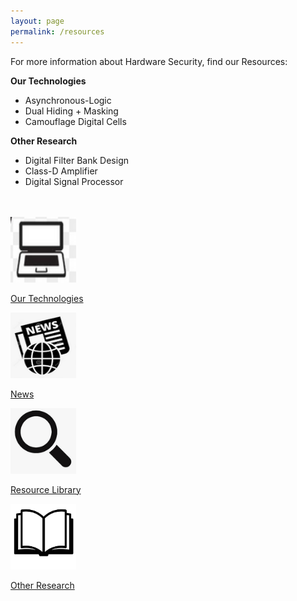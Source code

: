 ```yaml
---
layout: page
permalink: /resources
---
```


<div>
<content>
</content>
</div>
<div>
<content>
</content>
</div>

For more information about Hardware Security, find our Resources:

<strong>Our Technologies</strong>

- Asynchronous-Logic
- Dual Hiding + Masking
- Camouflage Digital Cells

<strong>Other Research</strong>

- Digital Filter Bank Design
- Class-D Amplifier
- Digital Signal Processor

<br>
<br>

<div class="container">
<div class="row">

<div class="col">
    <a href="{{ site.baseurl }}{% link _pages/resources/technology.md %}" class="link-block">
        <img class="mx-auto d-block image" src="/assets/resources/image--012.png" style="width:105px;height:105px;transform:rotate(180deg);">
        <p class="text-center"> Our Technologies
        </p>
    </a>
</div>

<div class="col">
    <a href="{{ site.baseurl }}{% link _pages/resources/news.md %}" class="link-block">
        <img class="mx-auto d-block image" src="/assets/resources/image--045.png" style="width:105px;height:105px;">
        <p class="text-center"> News
        </p>
    </a>
</div>

<div class="col">
    <a href="{{ site.baseurl }}{% link _pages/resources/resource_library.md %}" class="link-block">
        <img class="mx-auto d-block image" src="/assets/resources/image--044.png" style="width:105px;height:105px;transform:rotate(90deg);">
        <p class="text-center"> Resource Library</p>
    </a>
</div>

<div class="col">
    <a href="{{ site.baseurl }}{% link _pages/resources/other_research.md %}" class="link-block">
        <img class="mx-auto d-block image" src="/assets/resources/image--043.png" style="width:105px;height:105px;transform:rotate(180deg);">
        <p class="text-center"> Other Research</p>
    </a>

</div>

</div>
</div>

